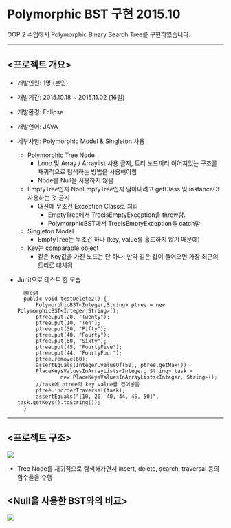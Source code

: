 # Polymorphic BST 구현 2015.10

OOP 2 수업에서 Polymorphic Binary Search Tree를 구현하였습니다.

---

## <프로젝트 개요>

- 개발인원: 1명 (본인)
- 개발기간: 2015.10.18 ~ 2015.11.02 (16일)
- 개발환경: Eclipse
- 개발언어: JAVA
- 세부사항: Polymorphic Model & Singleton 사용
    - Polymorphic Tree Node
        - Loop 및 Array / Arraylist 사용 금지, 트리 노드끼리 이어져있는 구조를 재귀적으로 탐색하는 방법을 사용해야함
        - Node를 Null을 사용하지 않음
    - EmptyTree인지 NonEmptyTree인지 알아내려고 getClass 및 instanceOf 사용하는 것 금지
        - 대신에 무조건 Exception Class로 처리
            - EmptyTree에서 TreeIsEmptyException을 throw함.
            - PolymorphicBST에서 TreeIsEmptyException을 catch함.
    - Singleton Model
        - EmptyTree는 무조건 하나 (key, value를 홀드하지 않기 때문에)
    - Key는 comparable object
        - 같은 Key값을 가진 노드는 단 하나: 만약 같은 값이 들어오면 가장 최근의 트리로 대체됨

- Junit으로 테스트 한 모습

        @Test
        public void testDelete2() {
        	PolymorphicBST<Integer,String> ptree = new PolymorphicBST<Integer,String>();
        	ptree.put(20, "Twenty");
        	ptree.put(10, "Ten");
        	ptree.put(50, "Fifty");
        	ptree.put(40, "Fourty");
        	ptree.put(60, "Sixty");
        	ptree.put(45, "FourtyFive");
        	ptree.put(44, "FourtyFour");
        	ptree.remove(60);
        	assertEquals(Integer.valueOf(50), ptree.getMax());
        	PlaceKeysValuesInArrayLists<Integer, String> task = 
        			new PlaceKeysValuesInArrayLists<Integer, String>();
        	//task에 ptree의 key,value를 집어넣음
        	ptree.inorderTraversal(task);
        	assertEquals("[10, 20, 40, 44, 45, 50]", task.getKeys().toString());
        }

---

## <프로젝트 구조>

<img src="https://s3.us-west-2.amazonaws.com/secure.notion-static.com/660b77fa-300f-4ce8-b8e9-a939ccec04bc/Untitled.png?X-Amz-Algorithm=AWS4-HMAC-SHA256&X-Amz-Credential=ASIAT73L2G45M26JGNFZ%2F20200118%2Fus-west-2%2Fs3%2Faws4_request&X-Amz-Date=20200118T143420Z&X-Amz-Expires=86400&X-Amz-Security-Token=IQoJb3JpZ2luX2VjEDIaCXVzLXdlc3QtMiJHMEUCIQDKvZHVKJJHamU65tqtKiPW2ykVWpqrNxTV7bn9Ge%2F3IAIgZcOxiHV%2BLCePgEh4lApD5Er0TJtpxHbZzzUvQpgqif8qvQMIu%2F%2F%2F%2F%2F%2F%2F%2F%2F%2F%2FARAAGgwyNzQ1NjcxNDkzNzAiDGZbEzbER1pKTXnmWyqRA7EQAVJZv3vXm22I%2FVZ3TqZKPSZ98VP7EjaiLHDsxnB3Pe0zJ9nOoK1e8vzAk7VieWkn7TMFeUnswGOjE0NENoPQpocHY9ifA0%2FXpkd5q0PcFeeD3XOvJeJ26E%2FsDfzrpAsFIOgql9e3bwqL6L%2FIjrqE5RP5i1w7pMXywBLSxrH4r1aggggbRLyVgrW%2FPPa8gwqKMZW%2Fpd2swyIPwHB%2BAb%2BQIcpJeOAPkSDrwjkQmNJOgWbPu6O23Eh%2FsfwdUYyYLHbDT3ScQ9aODBR2ZhZ%2BZMQDZK6lV95iFj8pKrSI9EfsKEPYXF2VEq3jI7YVCBMWOd32IjpaWqCxc%2BXvZ6%2F5pOOEuGDlmKdvz7u9dOAb1nEm%2BhqE1aPllHIHSN35J%2BxixTDeWK6x%2B9OQ8GHArWyYcJNYsDYDV0UXWZiK4FBqywkz2%2FjlnhFOKH0D8vb1BoK7034T9c16HwjIof0SaqDlNJYAvDHPJ1DqlQ2arTAg4Z%2FZZUQDl8D9D2asswNoOaK%2FdwfnJ3wrBY3aeeQT2428AInDMN%2Bri%2FEFOusBmLre5bJffx9GEqC4xXmERjKQfrfnWUF9Z8Y%2Fg4CO5hovxnObVn0FuxMWRMaR2qc3jkpB9x%2FIDw1SXCrDL6v9CVh3pGvQEHx0h%2Fp7HoTl72Kw8rqNVlge0z0Jc%2FlHIp0%2B5Eqcbb78wx33eRlLLL1HwaAUGo3LKX9Rgc3ZM2QjepXsHE2QOn4BPtOgihtDwMYx07KmdQ45DkRKVE0AwEzj3BoyBs1LZVmZ5M%2B5zUjmabBlEvHrnbQ7TYIcH%2B%2BDIQIK0BmkUdrFT4o%2BmiKo5CsWqd081Ji9s7tBktLc1w30mRrdMf0NP%2BfuHywtgQ%3D%3D&X-Amz-Signature=982356a18f1b00ff938e78ba72eed3177678bb2309b11c8b7b3b40d3b742b1d4&X-Amz-SignedHeaders=host&response-content-disposition=filename%20%3D%22Untitled.png%22" />

- Tree Node를 재귀적으로 탐색해가면서 insert, delete, search, traversal 등의 함수들을 수행

## <Null을 사용한 BST와의 비교>

<img src="https://s3.us-west-2.amazonaws.com/secure.notion-static.com/e8511fcc-a8fa-4515-843e-bb0cffbc7291/Untitled.png?X-Amz-Algorithm=AWS4-HMAC-SHA256&X-Amz-Credential=ASIAT73L2G45EK7A3DUP%2F20200118%2Fus-west-2%2Fs3%2Faws4_request&X-Amz-Date=20200118T143427Z&X-Amz-Expires=86400&X-Amz-Security-Token=IQoJb3JpZ2luX2VjEDIaCXVzLXdlc3QtMiJGMEQCIEj%2FsaFcdt8K6qxtzN43A%2BJVsXJAOIn47WBwGniMNTNhAiAfaNrl5ZH3KCb6xgZVPLVOl9s38If2dajbYaYkWIjtpSq9Awi7%2F%2F%2F%2F%2F%2F%2F%2F%2F%2F8BEAAaDDI3NDU2NzE0OTM3MCIM1skBXN4%2B1iTDxdkmKpED%2Fk2S8CKE5o2rPqzq%2FEvSXTwCUaFqghLiiKDLcLEoVHxA611i%2FpcE%2FLJ0Hge4k0midYOX087oZ10YPWxT%2FCs5AohxfPdzoee0oyUx4XzTzrpH8vfpWYZSTjb2ulWZgIf6I9GlD6uxezWWUKqmzq%2BHvNvd%2B48NamuFhcxDNWpIpcPYA1lUSYrMzsJikYZEfZxwWIHwiGQGbbMAB96OX2oRLhFIzgKu5n9a%2FsfsJxE7o0Hft3swyVXuOh0FCTf7in6CB7PTnU0MHB8kDAR8bX%2Bt%2FiaAR8rkDdO5Ucc93aBG0YhRNUbnpucm1TwRsS%2FZynH%2FiUzdJFxV%2FMqJC1mkC8mgJCI0N930bL3PpaJUlbeHFKsjbGx4X6Gnlsk1mhEhm%2BJwT9qvhdvm1otyf4eunSCUgTeS7k3jwAIcolG7GgTQjSbw%2Fjsc0RYBRIWKkP0h4dHu0ViPYwe4Q5jbAOtpW%2FQxr%2F%2BrfYHI2i%2B99qNRlsXvhaFKP0uxVPG%2B6RYQIa2SN5xYmgBP%2F9WjmS2%2BMKafoRsJw5MwoKyL8QU67AF2oDqSsgSMrHwVFJQXuEKAZqtLxxsY39cbO6oiIeFp4TZD6XfcAEZT6VM4SOR0rr4Kwb0eoUV%2F3Sh565PYJ8RFSp7Bh3vQyvESr4xXszVuaQNbRTTwllzLob4MD%2BeRlSfR%2F6NWBJPt6te290PdIs4ZohUbg%2FGxGuYk%2BEBrLGIaLsR6WnlUKsSBZ%2B9pHf8tUzhB9v9Sbk1fSCl%2Bk3d1DJZ66LhUecyPj%2FE7pYwdbp8zRJNedzmeU%2FXs7G6JLunCfkL9Lz7a%2FreyHrlYAt7xPGWrnZSBbqKQveLf5urC481p6f0BsHbeDxeTH%2BWIjw%3D%3D&X-Amz-Signature=e951334ed16107737721de9d64842ecd5fa2b53d8cb18af26befece782212028&X-Amz-SignedHeaders=host&response-content-disposition=filename%20%3D%22Untitled.png%22"/>
